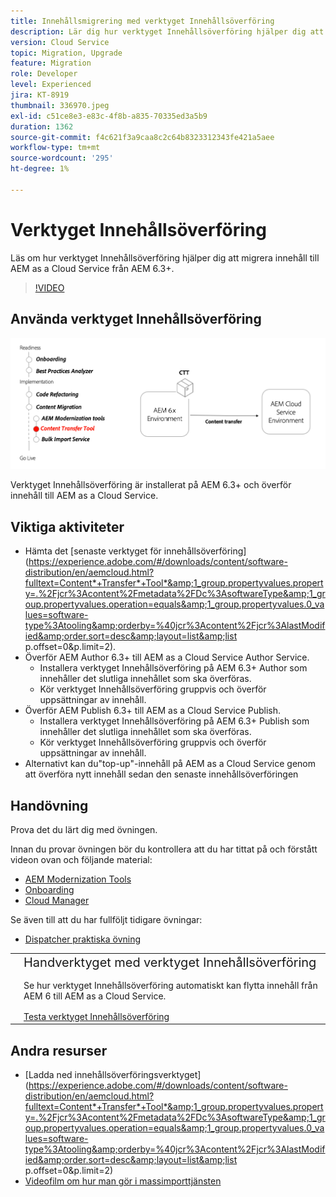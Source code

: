 ```yaml
---
title: Innehållsmigrering med verktyget Innehållsöverföring
description: Lär dig hur verktyget Innehållsöverföring hjälper dig att migrera innehåll till AEM as a Cloud Service från AEM 6.
version: Cloud Service
topic: Migration, Upgrade
feature: Migration
role: Developer
level: Experienced
jira: KT-8919
thumbnail: 336970.jpeg
exl-id: c51ce8e3-e83c-4f8b-a835-70335ed3a5b9
duration: 1362
source-git-commit: f4c621f3a9caa8c2c64b8323312343fe421a5aee
workflow-type: tm+mt
source-wordcount: '295'
ht-degree: 1%

---
```



# Verktyget Innehållsöverföring

Läs om hur verktyget Innehållsöverföring hjälper dig att migrera innehåll till AEM as a Cloud Service från AEM 6.3+.

>[!VIDEO](https://video.tv.adobe.com/v/336970?quality=12&learn=on)

## Använda verktyget Innehållsöverföring

![Verktygets livscykel för innehållsöverföring](../assets/content-transfer-tool.png)

Verktyget Innehållsöverföring är installerat på AEM 6.3+ och överför innehåll till AEM as a Cloud Service.

## Viktiga aktiviteter

+ Hämta det [senaste verktyget för innehållsöverföring](https://experience.adobe.com/#/downloads/content/software-distribution/en/aemcloud.html?fulltext=Content*+Transfer*+Tool*&amp;1_group.propertyvalues.property=.%2Fjcr%3Acontent%2Fmetadata%2FDc%3AsoftwareType&amp;1_group.propertyvalues.operation=equals&amp;1_group.propertyvalues.0_values=software-type%3Atooling&amp;orderby=%40jcr%3Acontent%2Fjcr%3AlastModified&amp;order.sort=desc&amp;layout=list&amp;list p.offset=0&amp;p.limit=2).
+ Överför AEM Author 6.3+ till AEM as a Cloud Service Author Service.
   + Installera verktyget Innehållsöverföring på AEM 6.3+ Author som innehåller det slutliga innehållet som ska överföras.
   + Kör verktyget Innehållsöverföring gruppvis och överför uppsättningar av innehåll.
+ Överför AEM Publish 6.3+ till AEM as a Cloud Service Publish.
   + Installera verktyget Innehållsöverföring på AEM 6.3+ Publish som innehåller det slutliga innehållet som ska överföras.
   + Kör verktyget Innehållsöverföring gruppvis och överför uppsättningar av innehåll.
+ Alternativt kan du&quot;top-up&quot;-innehåll på AEM as a Cloud Service genom att överföra nytt innehåll sedan den senaste innehållsöverföringen

## Handövning

Prova det du lärt dig med övningen.

Innan du provar övningen bör du kontrollera att du har tittat på och förstått videon ovan och följande material:

+ [AEM Modernization Tools](../aem-modernization-tools.md)
+ [Onboarding](../onboarding.md)
+ [Cloud Manager](../cloud-manager.md)

Se även till att du har fullföljt tidigare övningar:

+ [Dispatcher praktiska övning](../dispatcher.md#hands-on-exercise)

<table style="border-width:0">
    <tr>
        <td style="width:150px">
            <a  rel="noreferrer"
                target="_blank"
                href="https://github.com/adobe/aem-cloud-engineering-video-series-exercises/tree/session6-transfercontent#cloud-acceleration-bootcamp---session-6-content"><img alt="Handövande GitHub-databas" src="../assets/github.png"/>
            </a>        
        </td>
        <td style="width:100%;margin-bottom:1rem;">
            <div style="font-size:1.25rem;font-weight:400;">Handverktyget med verktyget Innehållsöverföring</div>
            <p style="margin:1rem 0">
                Se hur verktyget Innehållsöverföring automatiskt kan flytta innehåll från AEM 6 till AEM as a Cloud Service.
            </p>
            <a  rel="noreferrer"
                target="_blank"
                href="https://github.com/adobe/aem-cloud-engineering-video-series-exercises/tree/session6-transfercontent#cloud-acceleration-bootcamp---session-6-content" class="spectrum-Button spectrum-Button--primary spectrum-Button--sizeM">
                <span class="spectrum-Button-label has-no-wrap has-text-weight-bold"> Testa verktyget Innehållsöverföring </span>
            </a>
        </td>
    </tr>
</table>

## Andra resurser

+ [Ladda ned innehållsöverföringsverktyget](https://experience.adobe.com/#/downloads/content/software-distribution/en/aemcloud.html?fulltext=Content*+Transfer*+Tool*&amp;1_group.propertyvalues.property=.%2Fjcr%3Acontent%2Fmetadata%2FDc%3AsoftwareType&amp;1_group.propertyvalues.operation=equals&amp;1_group.propertyvalues.0_values=software-type%3Atooling&amp;orderby=%40jcr%3Acontent%2Fjcr%3AlastModified&amp;order.sort=desc&amp;layout=list&amp;list p.offset=0&amp;p.limit=2)
+ [Videofilm om hur man gör i massimporttjänsten](https://experienceleague.adobe.com/docs/experience-manager-learn/cloud-service/migration/bulk-import.html)

